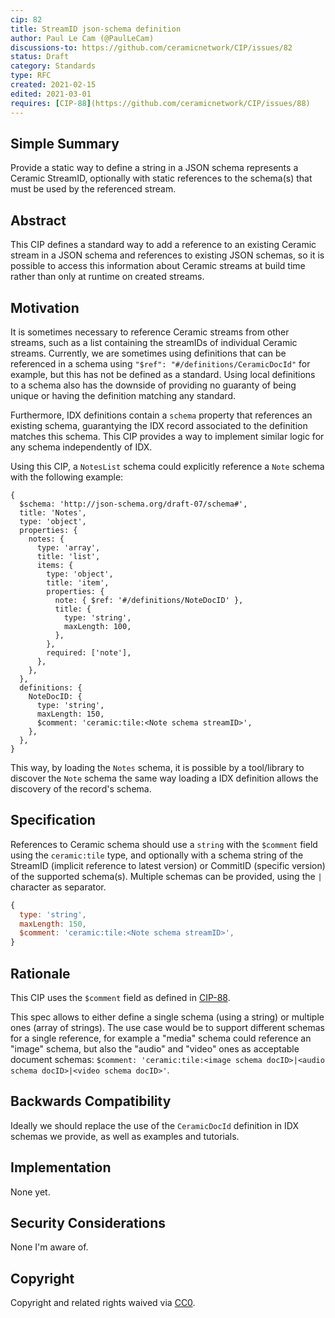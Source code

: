 ```yaml
---
cip: 82
title: StreamID json-schema definition
author: Paul Le Cam (@PaulLeCam)
discussions-to: https://github.com/ceramicnetwork/CIP/issues/82
status: Draft
category: Standards
type: RFC
created: 2021-02-15
edited: 2021-03-01
requires: [CIP-88](https://github.com/ceramicnetwork/CIP/issues/88)
---
```


## Simple Summary

Provide a static way to define a string in a JSON schema represents a Ceramic StreamID, optionally with static references to the schema(s) that must be used by the referenced stream.

## Abstract

This CIP defines a standard way to add a reference to an existing Ceramic stream in a JSON schema and references to existing JSON schemas, so it is possible to access this information about Ceramic streams at build time rather than only at runtime on created streams.

## Motivation

It is sometimes necessary to reference Ceramic streams from other streams, such as a list containing the streamIDs of individual Ceramic streams.
Currently, we are sometimes using definitions that can be referenced in a schema using `"$ref": "#/definitions/CeramicDocId"` for example, but this has not be defined as a standard.
Using local definitions to a schema also has the downside of providing no guaranty of being unique or having the definition matching any standard.

Furthermore, IDX definitions contain a `schema` property that references an existing schema, guarantying the IDX record associated to the definition matches this schema.
This CIP provides a way to implement similar logic for any schema independently of IDX.

Using this CIP, a `NotesList` schema could explicitly reference a `Note` schema with the following example:

```
{
  $schema: 'http://json-schema.org/draft-07/schema#',
  title: 'Notes',
  type: 'object',
  properties: {
    notes: {
      type: 'array',
      title: 'list',
      items: {
        type: 'object',
        title: 'item',
        properties: {
          note: { $ref: '#/definitions/NoteDocID' },
          title: {
            type: 'string',
            maxLength: 100,
          },
        },
        required: ['note'],
      },
    },
  },
  definitions: {
    NoteDocID: {
      type: 'string',
      maxLength: 150,
      $comment: 'ceramic:tile:<Note schema streamID>',
    },
  },
}
```

This way, by loading the `Notes` schema, it is possible by a tool/library to discover the `Note` schema the same way loading a IDX definition allows the discovery of the record's schema.

## Specification

References to Ceramic schema should use a `string` with the `$comment` field using the `ceramic:tile` type, and optionally with a schema string of the StreamID (implicit reference to latest version) or CommitID (specific version) of the supported schema(s).
Multiple schemas can be provided, using the `|` character as separator.

```js
{
  type: 'string',
  maxLength: 150,
  $comment: 'ceramic:tile:<Note schema streamID>',
}
```

## Rationale

This CIP uses the `$comment` field as defined in [CIP-88](https://github.com/ceramicnetwork/CIP/blob/main/CIPs/CIP-88/CIP-88.md).

This spec allows to either define a single schema (using a string) or multiple ones (array of strings).
The use case would be to support different schemas for a single reference, for example a "media" schema could reference an "image" schema, but also the "audio" and "video" ones as acceptable document schemas: `$comment: 'ceramic:tile:<image schema docID>|<audio schema docID>|<video schema docID>'`.

## Backwards Compatibility

Ideally we should replace the use of the `CeramicDocId` definition in IDX schemas we provide, as well as examples and tutorials.

## Implementation

None yet.

## Security Considerations

None I'm aware of.

## Copyright

Copyright and related rights waived via [CC0](https://creativecommons.org/publicdomain/zero/1.0/).
